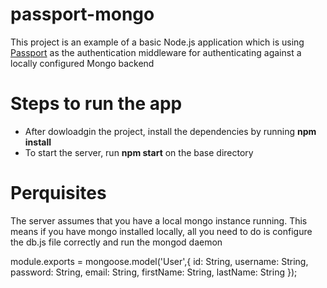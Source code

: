 passport-mongo
==============

This project is an example of a basic Node.js application which is using [Passport](http://passportjs.org/) as the authentication middleware for authenticating against a locally configured Mongo backend

Steps to run the app
=====================
* After dowloadgin the project, install the dependencies by running **npm install**
* To start the server, run **npm start** on the base directory

Perquisites
============
The server assumes that you have a local mongo instance running. This means if you have mongo installed locally, all you need to do is configure the db.js file correctly and run the mongod daemon


module.exports = mongoose.model('User',{
	id: String,
	username: String,
	password: String,
	email: String,
	firstName: String,
	lastName: String
});

